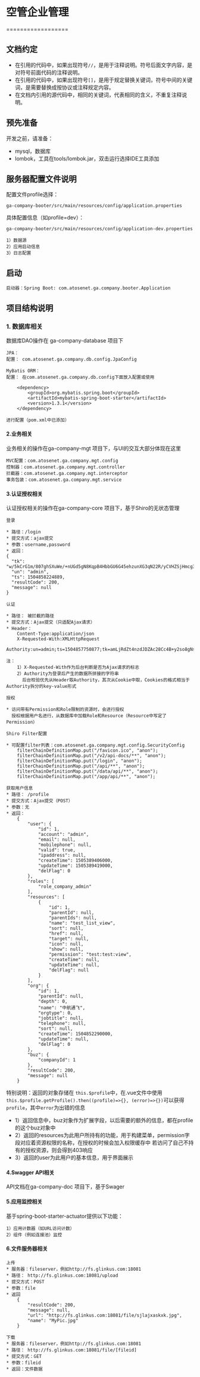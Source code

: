 # 空管企业管理
==================

## 文档约定

* 在引用的代码中，如果出现符号`//`，是用于注释说明。符号后面文字内容，是对符号前面代码的注释说明。
* 在引用的代码中，如果出现符号`[]`，是用于规定替换关键词，符号中间的关键词，是需要替换成按协议或注释规定内容。
* 在文档内引用的源代码中，相同的关键词，代表相同的含义，不重复注释说明。

## 预先准备

开发之前，请准备：

- mysql，数据库
- lombok，工具在tools/lombok.jar，双击运行选择IDE工具添加

## 服务器配置文件说明

配置文件profile选择：

```
ga-company-booter/src/main/resources/config/application.properties
```

具体配置信息（如profile=dev）：

```
ga-company-booter/src/main/resources/config/application-dev.properties

1）数据源
2）应用启动信息
3）日志配置
```

## 启动

```
启动器：Spring Boot: com.atosenet.ga.company.booter.Application
```

## 项目结构说明

### 1. 数据库相关

数据库DAO操作在 ga-company-database 项目下

```
JPA：
配置： com.atosenet.ga.company.db.config.JpaConfig

MyBatis ORM：
配置： 在com.atosenet.ga.company.db.config下面放入配置或使用

    <dependency>
        <groupId>org.mybatis.spring.boot</groupId>
        <artifactId>mybatis-spring-boot-starter</artifactId>
        <version>1.3.1</version>
    </dependency>
    
进行配置（pom.xml中已添加）
```

#### 2.业务相关
业务相关的操作在ga-company-mgt 项目下，与UI的交互大部分体现在这里

```
MVC配置：com.atosenet.ga.company.mgt.config
控制器：com.atosenet.ga.company.mgt.controller
拦截器：com.atosenet.ga.company.mgt.interceptor
事务包装：com.atosenet.ga.company.mgt.service
```

#### 3.认证授权相关
认证授权相关的操作在ga-company-core 项目下，基于Shiro的无状态管理

```
登录

* 路径：/login
* 提交方式：ajax提交
* 参数：username,password
* 返回：
{
  "tk": "w/5kCrG1m/807ghSXuWe/+nUGd5gN8KqpB4HbbGU6G45ehzunXG3qN22R/yCVHZSjHmcg3qXhREmzq9AwjvZBw==",
  "un": "admin",
  "ts": 1504858224889,
  "resultCode": 200,
  "message": null
}
```

```
认证

* 路径： 被拦截的路径
* 提交方式：Ajax提交（只适配Ajax请求）
* Header：
    Content-Type:application/json
    X-Requested-With:XMLHttpRequest
    Authority:un=admin;ts=1504857750877;tk=amLjRdZt4nzdJDZAc28Cc4B+y2so8gNs1/159GPcl9fP6YAgvfFqlM8z2/PsX5yEriUpJtHlX3zGJTitZDz2hw==
    
注： 
    1）X-Requested-With作为后台判断是否为Ajax请求的标志
    2）Authority为登录后产生的数据所拼接的字符串
      后台校验优先从Header取Authority，其次从Cookie中取，Cookies的格式相当于Authority拆分的key-value形式
```

```
授权

* 访问带有Permission和Role限制的资源时，会进行授权
  授权根据用户名进行，从数据库中加载Role和Resource（Resource中写定了Permission）
```

```
Shiro Filter配置

* 可配置filter列表：com.atosenet.ga.company.mgt.config.SecurityConfig
    filterChainDefinitionMap.put("/favicon.ico", "anon");
    filterChainDefinitionMap.put("/v2/api-docs/**", "anon");
    filterChainDefinitionMap.put("/login", "anon");
    filterChainDefinitionMap.put("/api/**", "anon");
    filterChainDefinitionMap.put("/data/api/**", "anon");
    filterChainDefinitionMap.put("/app/api/**", "anon");
```

```
获取用户信息
* 路径： /profile
* 提交方式：Ajax提交（POST）
* 参数：无
* 返回：
    {
        "user": {
            "id": 1,
            "account": "admin",
            "email": null,
            "mobilephone": null,
            "valid": true,
            "ipaddress": null,
            "createTime": 1505389406000,
            "updateTime": 1505389419000,
            "delFlag": 0
        },
        "roles": [
            "role_company_admin"
        ],
        "resources": [
            {
                "id": 1,
                "parentId": null,
                "parentIds": null,
                "name": "test_list_view",
                "sort": null,
                "href": null,
                "target": null,
                "icon": null,
                "show": null,
                "permission": "test:test:view",
                "createTime": null,
                "updateTime": null,
                "delFlag": null
            }
        ],
        "org": {
            "id": 1,
            "parentId": null,
            "depth": 0,
            "name": "中航通飞",
            "orgtype": 0,
            "jobtitle": null,
            "telephone": null,
            "sort": null,
            "createTime": 1504852290000,
            "updateTime": null,
            "delFlag": 0
        },
        "buz": {
            "companyId": 1
        },
        "resultCode": 200,
        "message": null
    }
```
特别说明：返回的对象存储在 `this.$profile`中，在.vue文件中使用`this.$profile.getProfile().then((profile)=>{}, (error)=>{})`可以获得 `profile`，其中`error`为出错的信息
* 1）返回信息中，buz对象作为扩展字段，以后需要的额外的信息，都在profile的这个buz对象中
* 2）返回的resources为此用户所持有的功能，用于构建菜单，permission字段对应着资源权限的名称，在授权的时候会加入权限缓存中
    若访问了自己不持有的授权资源，则会得到403响应
* 3）返回的user为此用户的基本信息，用于界面展示


#### 4.Swagger API相关
API文档在ga-company-doc 项目下，基于Swager

#### 5.应用监控相关
基于spring-boot-starter-actuator提供以下功能：

```
1）应用计数器（如URL访问计数）
2）组件（例如连接池）监控
```

#### 6.文件服务器相关
```
上传
* 服务器：fileserver，例如http://fs.glinkus.com:18081
* 路径： http://fs.glinkus.com:18081/upload
* 提交方式：POST
* 参数：file
* 返回
    {
        "resultCode": 200,
        "message": null,
        "url": "http://fs.glinkus.com:18081/file/sjlajxaskxk.jpg",
        "name": "MyPic.jpg"
    }

```

```
下载
* 服务器：fileserver，例如http://fs.glinkus.com:18081
* 路径： http://fs.glinkus.com:18081/file/[fileid]
* 提交方式：GET
* 参数：fileid
* 返回：文件数据

``` 